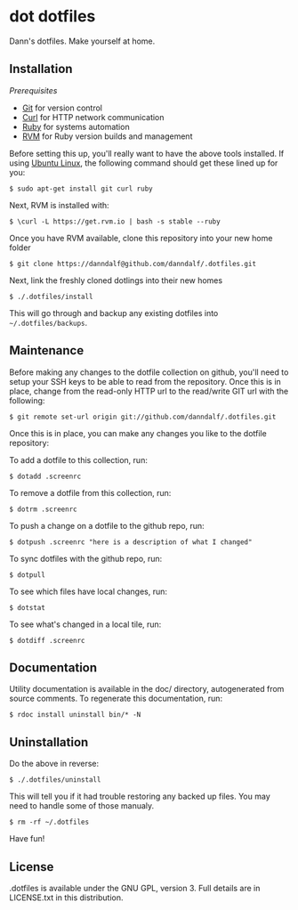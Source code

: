 dot dotfiles
=============

Dann's dotfiles.  Make yourself at home.

Installation
------------

*Prerequisites*

* [Git](http://git-scm.com/) for version control
* [Curl](http://curl.haxx.se/) for HTTP network communication
* [Ruby](http://ruby-lang.org/) for systems automation
* [RVM](http://rvm.io/) for Ruby version builds and management

Before setting this up, you'll really want to have the above tools installed. If using [Ubuntu Linux](http://ubuntu.org), the following command should get these lined up for you:

	$ sudo apt-get install git curl ruby

Next, RVM is installed with:

	$ \curl -L https://get.rvm.io | bash -s stable --ruby

Once you have RVM available, clone this repository into your new home folder

	$ git clone https://danndalf@github.com/danndalf/.dotfiles.git

Next, link the freshly cloned dotlings into their new homes

	$ ./.dotfiles/install

This will go through and backup any existing dotfiles into `~/.dotfiles/backups`.

Maintenance
-----------

Before making any changes to the dotfile collection on github, you'll need to setup your SSH keys to be able to read from the repository.  Once this is in place, change from the read-only HTTP url to the read/write GIT url with the following:

	$ git remote set-url origin git://github.com/danndalf/.dotfiles.git

Once this is in place, you can make any changes you like to the dotfile repository:

To add a dotfile to this collection, run:

	$ dotadd .screenrc

To remove a dotfile from this collection, run:

	$ dotrm .screenrc

To push a change on a dotfile to the github repo, run:

	$ dotpush .screenrc "here is a description of what I changed"

To sync dotfiles with the github repo, run:

	$ dotpull

To see which files have local changes, run:

	$ dotstat

To see what's changed in a local tile, run:

	$ dotdiff .screenrc

Documentation
-------------

Utility documentation is available in the doc/ directory, autogenerated from source comments.  To regenerate this documentation, run:

	$ rdoc install uninstall bin/* -N

Uninstallation
--------------

Do the above in reverse:

	$ ./.dotfiles/uninstall

This will tell you if it had trouble restoring any backed up files.  You may need to handle some of those manualy.

	$ rm -rf ~/.dotfiles

Have fun!

License
-------

.dotfiles is available under the GNU GPL, version 3.  Full details are in LICENSE.txt in this distribution.

